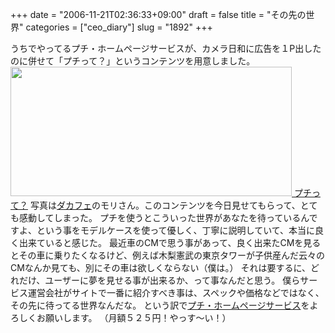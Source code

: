 +++
date = "2006-11-21T02:36:33+09:00"
draft = false
title = "その先の世界"
categories = ["ceo_diary"]
slug = "1892"
+++

うちでやってるプチ・ホームページサービスが、カメラ日和に広告を１P出したのに併せて「プチって？」というコンテンツを用意しました。
<a href="http://www.petit.cc/home/about_petit.html" target="_blank"><img src="http://ieiriblog.img.jugem.jp/20061121_252425.jpg" alt="" width="450" height="207" class="pict" />
プチって？</a>
写真は<a href="http://dacafe.petit.cc" target="_blank">ダカフェ</a>のモリさん。このコンテンツを今日見せてもらって、とても感動してしまった。
プチを使うとこういった世界があなたを待っているんですよ、という事をモデルケースを使って優しく、丁寧に説明していて、本当に良く出来ていると感じた。
最近車のCMで思う事があって、良く出来たCMを見るとその車に乗りたくなるけど、例えば木梨憲武の東京タワーが子供産んだ云々のCMなんか見ても、別にその車は欲しくならない（僕は。）
それは要するに、どれだけ、ユーザーに夢を見せる事が出来るか、って事なんだと思う。
僕らサービス運営会社がサイトで一番に紹介すべき事は、スペックや価格などではなく、その先に待ってる世界なんだな。
という訳で<a href="http://petit.cc" target="_blank">プチ・ホームページサービス</a>をよろしくお願いします。
（月額５２５円！やっす～い！）
